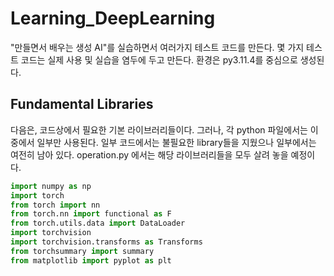 # Learning_DeepLearning
"만들면서 배우는 생성 AI"를 실습하면서 여러가지 테스트 코드를 만든다. 몇 가지 테스트 코드는 실제 사용 및 실습을 염두에 두고 만든다.
환경은 py3.11.4를 중심으로 생성된다. 

## Fundamental Libraries 
다음은, 코드상에서 필요한 기본 라이브러리들이다.
그러나, 각 python 파일에서는 이 중에서 일부만 사용된다.
일부 코드에서는 불필요한 library들을 지웠으나 일부에서는 여전히 남아 있다.
operation.py 에서는 해당 라이브러리들을 모두 살려 놓을 예정이다.
~~~python
import numpy as np
import torch
from torch import nn
from torch.nn import functional as F
from torch.utils.data import DataLoader
import torchvision
import torchvision.transforms as Transforms
from torchsummary import summary
from matplotlib import pyplot as plt
~~~
